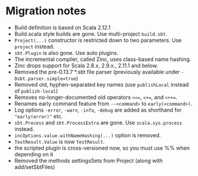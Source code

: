 Migration notes
===============

- Build definition is based on Scala 2.12.1
- Build.scala style builds are gone. Use multi-project `build.sbt`.
- `Project(...)` constructor is restricted down to two parameters. Use `project` instead.
- `sbt.Plugin` is also gone. Use auto plugins.
- The incremental compiler, called Zinc, uses class-based name hashing.
- Zinc drops support for Scala 2.8.x, 2.9.x., 2.11.1 and below.
- Removed the pre-0.13.7 *.sbt file parser (previously available under `-Dsbt.parser.simple=true`)
- Removed old, hyphen-separated key names (use `publishLocal` instead of `publish-local`)
- Removes no-longer-documented old operators `<<=`, `<+=`, and `<++=`.
- Renames early command feature from `--<command>` to `early(<command>)`.
- Log options `-error`, `-warn`, `-info`, `-debug` are added as shorthand for `"early(error)"` etc.
- `sbt.Process` and `sbt.ProcessExtra` are gone. Use `scala.sys.process` instead.
- `incOptions.value.withNameHashing(...)` option is removed.
- `TestResult.Value` is now `TestResult`.
- the scripted plugin is cross-versioned now, so you must use %% when depending on it
- Removed the methods settingsSets from Project (along with add/setSbtFiles)
